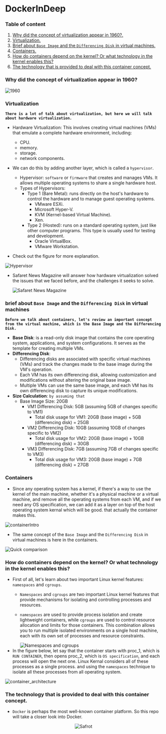 # DockerInDeep

### Table of content

1. [Why did the concept of virtualization appear in 1960?.](#desc0)
2. [Virtualization.](#desc1)
3. [Brief about ```Base Image``` and the ```Differencing Disk``` in virtual machines.](#desc2)
4. [Containers.](#desc3)
5. [How do containers depend on the kernel? Or what technology in the kernel enables this?](#desc4)
6. [The technology that is provided to deal with this container concept.](#desc5)

<a name="desc0"></a>
### Why did the concept of virtualization appear in 1960?

<img alt="1960" src="assets/1.png" />


<a name="desc1"></a>
### Virtualization

**```There is a lot of talk about virtualization, but here we will talk about hardware virtualization.```**

- Hardware Virtualization: This involves creating virtual machines (VMs) that emulate a complete hardware environment, including:
  - CPU.
  - memory.
  - storage.
  - network components.
- We can do this by adding another layer, which is called a ```hypervisor```.
  - Hypervisor: ```software``` or ```firmware``` that creates and manages VMs. It allows multiple operating systems to share a single hardware host.
  - Types of Hypervisors:
    - Type 1 (Bare Metal): runs directly on the host's hardware to control the hardware and to manage guest operating systems.
      - VMware ESXi.
      - Microsoft Hyper-V.
      - KVM (Kernel-based Virtual Machine).
      - Xen. 
    - Type 2 (Hosted): runs on a standard operating system, just like other computer programs. This type is usually used for testing and development.
      - Oracle VirtualBox.
      - VMware Workstation. 

- Check out the figure for more explanation.

<img alt="Hypervisor" src="assets/2.png" />

- Safaret News Magazine will answer how hardware virtualization solved the issues that we faced before, and the challenges it seeks to solve.

  <img alt="Safaret News Magazine" src="assets/3.png" />


<a name="desc2"></a>
### brief about ```Base Image``` and the ```Differencing Disk``` in virtual machines
**```Before we talk about containers, let's review an important concept from the virtual machine, which is the Base Image and the Differencing Disk.```**

- **Base Disk**: is a read-only disk image that contains the core operating system, applications, and system configurations. It serves as the template for creating multiple VMs.
- **Differencing Disk**:
   - Differencing disks are associated with specific virtual machines (VMs) and track the changes made to the base image during the VM's operation.
   - Each VM has its own differencing disk, allowing customization and modifications without altering the original base image.
   - Multiple VMs can use the same base image, and each VM has its own differencing disk to capture its unique modifications.
- **Size Calculation**: ```by assuming that```
  - Base Image Size: 20GB
    - VM1 Differencing Disk: 5GB (assuming 5GB of changes specific to VM1)
      - Total disk usage for VM1: 20GB (base image) + 5GB (differencing disk) = 25GB
    - VM2 Differencing Disk: 10GB (assuming 10GB of changes specific to VM2)
      - Total disk usage for VM2: 20GB (base image) + 10GB (differencing disk) = 30GB
    - VM3 Differencing Disk: 7GB (assuming 7GB of changes specific to VM3)
      - Total disk usage for VM3: 20GB (base image) + 7GB (differencing disk) = 27GB

<a name="desc3"></a>
### Containers

- Since any operating system has a kernel, if there's a way to use the kernel of the main machine, whether it's a physical machine or a virtual machine, and remove all the operating systems from each VM, and if we need any OS specification, we can add it as a layer on top of the host operating system kernal which will be good. that actually the container makes this.

<img alt="containerIntro" src="assets/4.png" />

- The same concept of the ```Base Image``` and the ```Differencing Disk``` in virtual machines is here in the containers.

<img alt="Quick comparison" src="assets/5.png" />

<a name="desc4"></a>
### How do containers depend on the kernel? Or what technology in the kernel enables this?

- First of all, let's learn about two important Linux kernel features: ```namespaces``` and ```cgroups```.
   - ```Namespaces``` and ```cgroups``` are two important Linux kernel features that provide mechanisms for isolating and controlling processes and resources.
   - ```namespaces``` are used to provide process isolation and create lightweight containers, while ```cgroups``` are used to control resource allocation and limits for those containers. This combination allows you to run multiple isolated environments on a single host machine, each with its own set of processes and resource constraints.
     
     <img alt="Namespaces and cgroups" src="assets/6.png" />
- In the figure below, let say that the container starts with proc_1, which is ```RUN CONTAINER```, then opens proc_2, which is ```OS specification```, and each process will open the next one. Linux Kernal considers all of these processes as a single process. and using the ```namespaces``` technique to isolate all these processes from all operating system.
<img alt="container_architecture" src="assets/7.png" />

<a name="desc5"></a>
### The technology that is provided to deal with this container concept.

- ```Docker``` is perhaps the most well-known container platform. So this repo will take a closer look into Docker.

<p align="center">
<img alt="Safrot" src="assets/8.png" />
</p>
